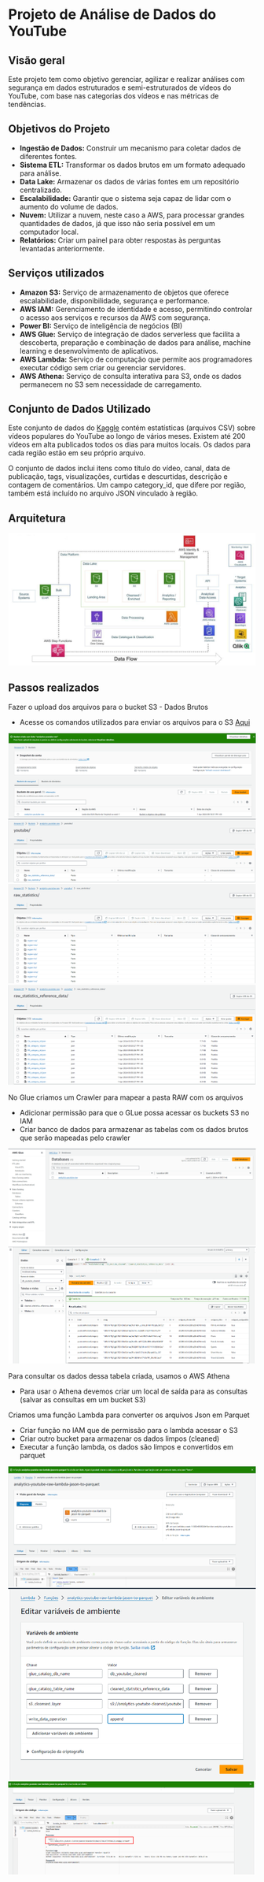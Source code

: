 # Projeto de Análise de Dados do YouTube

## Visão geral

Este projeto tem como objetivo gerenciar, agilizar e realizar análises com segurança em dados estruturados e semi-estruturados de vídeos do YouTube, com base nas categorias dos vídeos e nas métricas de tendências.

## Objetivos do Projeto

- **Ingestão de Dados:** Construir um mecanismo para coletar dados de diferentes fontes.
- **Sistema ETL:** Transformar os dados brutos em um formato adequado para análise.
- **Data Lake:** Armazenar os dados de várias fontes em um repositório centralizado.
- **Escalabilidade:** Garantir que o sistema seja capaz de lidar com o aumento do volume de dados.
- **Nuvem:** Utilizar a nuvem, neste caso a AWS, para processar grandes quantidades de dados, já que isso não seria possível em um computador local.
- **Relatórios:** Criar um painel para obter respostas às perguntas levantadas anteriormente.

## Serviços utilizados
- **Amazon S3:** Serviço de armazenamento de objetos que oferece escalabilidade, disponibilidade, segurança e performance.
- **AWS IAM:** Gerenciamento de identidade e acesso, permitindo controlar o acesso aos serviços e recursos da AWS com segurança.
- **Power BI:** Serviço de inteligência de negócios (BI)
- **AWS Glue:** Serviço de integração de dados serverless que facilita a descoberta, preparação e combinação de dados para análise, machine learning e desenvolvimento de aplicativos.
- **AWS Lambda:** Serviço de computação que permite aos programadores executar código sem criar ou gerenciar servidores.
- **AWS Athena:** Serviço de consulta interativa para S3, onde os dados permanecem no S3 sem necessidade de carregamento.

## Conjunto de Dados Utilizado
Este conjunto de dados do [Kaggle](https://www.kaggle.com/datasets/datasnaek/youtube-new) contém estatísticas (arquivos CSV) sobre vídeos populares do YouTube ao longo de vários meses. Existem até 200 vídeos em alta publicados todos os dias para muitos locais. Os dados para cada região estão em seu próprio arquivo.

O conjunto de dados inclui itens como título do vídeo, canal, data de publicação, tags, visualizações, curtidas e descurtidas, descrição e contagem de comentários. Um campo category_id, que difere por região, também está incluído no arquivo JSON vinculado à região.

## Arquitetura

![Arquitetura](/Projeto%20III/evidencias/Arquitetura.png)

## Passos realizados

Fazer o upload dos arquivos para o bucket S3 - Dados Brutos
    
- Acesse os comandos utilizados para enviar os arquivos para o S3 [Aqui](/Projeto%20III/evidencias/comandos-CLI.txt)

![Bucket](/Projeto%20III/evidencias/bucket-raw-criado.png)
![Pastas](/Projeto%20III/evidencias/pastas.png)
![Pastas](/Projeto%20III/evidencias/pastas1_csv.png)
![Pastas](/Projeto%20III/evidencias/pastas2_json.png)

No Glue criamos um Crawler para mapear a pasta RAW com os arquivos 

- Adicionar permissão para que o GLue possa acessar os buckets S3 no IAM   
- Criar banco de dados para armazenar as tabelas com os dados brutos que serão mapeadas pelo crawler 

![Database](/Projeto%20III/evidencias/database-raw.png)
![Dados](/Projeto%20III/evidencias/athena-dados-limpos.png)

Para consultar os dados dessa tabela criada, usamos o AWS Athena
- Para usar o Athena devemos criar um local de saída para as consultas (salvar as consultas em um bucket S3)

Criamos uma função Lambda para converter os arquivos Json em Parquet
- Criar função no IAM que de permissão para o lambda acessar o S3
- Criar outro bucket para armazenar os dados limpos (cleaned) 
- Executar a função lambda, os dados são limpos e convertidos em parquet

![Lambda](/Projeto%20III/evidencias/lambda-function.png)
![Variaveis](/Projeto%20III/evidencias/variaveis.png)
![Função ok](/Projeto%20III/evidencias/função-ok.png)

